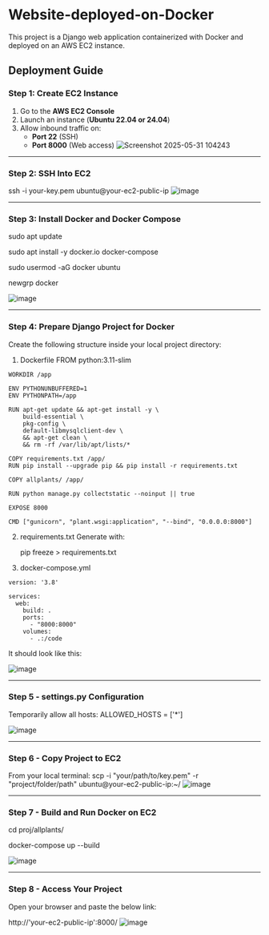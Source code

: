 # Website-deployed-on-Docker
This project is a Django web application containerized with Docker and deployed on an AWS EC2 instance.

##  Deployment Guide

###  Step 1: Create EC2 Instance

1. Go to the **AWS EC2 Console**
2. Launch an instance (**Ubuntu 22.04 or 24.04**)
3. Allow inbound traffic on:
   - **Port 22** (SSH)
   - **Port 8000** (Web access)
![Screenshot 2025-05-31 104243](https://github.com/user-attachments/assets/77f6f8fa-82b1-41d8-9ab2-f936b49c9f24)

---

###  Step 2: SSH Into EC2
ssh -i your-key.pem ubuntu@your-ec2-public-ip
![image](https://github.com/user-attachments/assets/b24e0707-4489-4db6-8bf3-5e9a9dab1491)


---

### Step 3: Install Docker and Docker Compose
sudo apt update

sudo apt install -y docker.io docker-compose

sudo usermod -aG docker ubuntu

newgrp docker

![image](https://github.com/user-attachments/assets/14dde699-e9cb-4445-bb9b-7e58805dc893)

---

### Step 4: Prepare Django Project for Docker

Create the following structure inside your local project directory:

  1. Dockerfile
    FROM python:3.11-slim
    
    WORKDIR /app
    
    ENV PYTHONUNBUFFERED=1
    ENV PYTHONPATH=/app
    
    RUN apt-get update && apt-get install -y \
        build-essential \
        pkg-config \
        default-libmysqlclient-dev \
        && apt-get clean \
        && rm -rf /var/lib/apt/lists/*
    
    COPY requirements.txt /app/
    RUN pip install --upgrade pip && pip install -r requirements.txt
    
    COPY allplants/ /app/
    
    RUN python manage.py collectstatic --noinput || true
    
    EXPOSE 8000
    
    CMD ["gunicorn", "plant.wsgi:application", "--bind", "0.0.0.0:8000"]
  
  
  2. requirements.txt
    Generate with:
  
      pip freeze > requirements.txt
  
  
  3. docker-compose.yml
  
    version: '3.8'
    
    services:
      web:
        build: .
        ports:
          - "8000:8000"
        volumes:
          - .:/code

It should look like this:

![image](https://github.com/user-attachments/assets/f7d9baf2-acb3-4b26-9989-028b800909f2)


---

### Step 5 - settings.py Configuration
Temporarily allow all hosts:
  ALLOWED_HOSTS = ['*']

  ![image](https://github.com/user-attachments/assets/9d758b2f-52d8-48b0-9caa-540e3ad09730)


---

### Step 6 - Copy Project to EC2
From your local terminal:
  scp -i "your/path/to/key.pem" -r "project/folder/path" ubuntu@your-ec2-public-ip:~/
  ![image](https://github.com/user-attachments/assets/23175679-9004-4f75-a591-a213619d0d69)

---

### Step 7 - Build and Run Docker on EC2
cd proj/allplants/

docker-compose up --build

![image](https://github.com/user-attachments/assets/c7252f53-0bbf-4f0b-b36b-296772d30c59)


---

### Step 8 - Access Your Project
Open your browser and paste the below link:

  http://'your-ec2-public-ip':8000/
  ![image](https://github.com/user-attachments/assets/018d17d0-5087-4dbd-b2e0-85d947324a5a)

